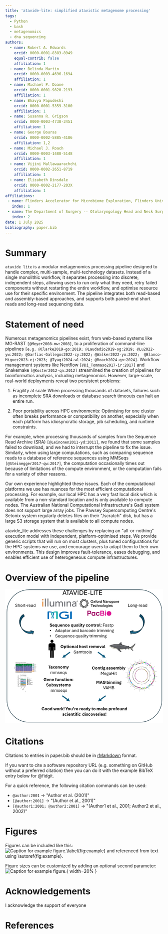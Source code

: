 ```yaml
---
title: 'atavide-lite: simplified atavistic metagenome processing'
tags:
  - Python
  - bash
  - metagenomics
  - dna sequencing
authors:
  - name: Robert A. Edwards
    orcid: 0000-0001-8383-8949
    equal-contrib: false
    affiliation: 1
  - name: Belinda Martin
    orcid: 0000-0003-4696-1694
    affiliation: 1
  - name: Michael P. Doane
    orcid: 0000-0001-9820-2193
    affiliation: 1
  - name: Bhavya Papudeshi
    orcid: 0000-0001-5359-3100
    affiliation: 1
  - name: Susanna R. Grigson
    orcid: 0000-0003-4738-3451
    affiliation: 1
  - name: George Bouras
    orcid: 0000-0002-5885-4186
    affiliation: 1,2
  - name: Michael J. Roach
    orcid: 0000-0003-1488-5148
    affiliation: 1
  - name: Vijini Mallawaarachchi
    orcid: 0000-0002-2651-8719
    affiliation: 1
  - name: Elizabeth Dinsdale
    orcid: 0000-0002-2177-203X
    affiliation: 1
affiliations:
 - name: Flinders Accelerator for Microbiome Exploration, Flinders University, Bedford Park, South Australia, 5042, Australia
   index: 1
 - name: The Department of Surgery -- Otolaryngology Head and Neck Surgery, University of Adelaide and the Basil Hetzel Institute for Translational Health Research, Adelaide, South Australia 5070, Australia
   index: 2
date: 1 July 2025
bibliography: paper.bib
---
```


# Summary
`atavide lite` is a modular metagenomics processing pipeline designed to handle complex, 
multi-sample, multi-technology datasets. Instead of a single monolithic workflow, it
separates processing into discrete, independent steps, allowing users to run only what they need,
retry failed components without restarting the entire workflow, and optimise
resource use for their specific environment. The pipeline integrates both read-based 
and assembly-based approaches, and supports both paired-end short reads and long-read sequencing data.


# Statement of need

Numerous metagenomics pipelines exist, from web-based systems like MG-RAST `[@Meyer2008-mw:2008]`, to a proliferation of command-line pipelines 
`[e.g. @Clarke2019-go:2019; @Laudadio2019-og:2019; @Lu2022-yw:2022; @Garfias-Gallegos2022-cy:2022; @Walker2022-yo:2022; 
@Blanco-Miguez2023-ej:2023; @Tyagi2024-wl:2024; @Roach2024-qn:2024]`. Workflow management systems like Nextflow 
`[@Di_Tommaso2017-ir:2017]` and Snakemake `[@Koster2012-qn:2012]` streamlined the creation of pipelines
for bioinformatics analysis, including metagenomics. However, large-scale, real-world deployments reveal two persistent problems:

1. Fragility at scale When processing thousands of datasets, failures such as incomplete SRA downloads or database search timeouts can halt an entire run.

2. Poor portability across HPC environments: Optimising for one cluster often breaks performance or compatibility on 
another, especially when each platform has idiosyncratic storage, job scheduling, and runtime constraints.

For example, when processing thousands of samples from the Sequence Read Archive (SRA) 
`[@Leinonen2011-yd:2011]`, we found that some samples failed to download, and we had to 
interrupt the pipeline to fix the issue. Similarly, when using large computations, such as
comparing sequence reads to a database of reference sequences using MMSeqs `[@Steinegger2017-qw:2017]`, 
the computation occasionally times out because of limitations of the compute environment, 
or the computation fails for a variety of other reasons.

Our own experience highlighted these issues. Each of the computational platforms we use has nuances for the most
efficient computational processing. For example, our local HPC has a very fast local disk which
is available from a non-standard location and is only available to compute nodes. The Australian 
National Computational Infrastructure's Gadi system does not support large array jobs. The 
Pawsey Supercomputing Centre's Setonix system regularly deletes files on their "/scratch" 
disk, but has a large S3 storage system that is available to all compute nodes.

atavide_lite addresses these challenges by replacing an "all-or-nothing" execution model with 
independent, platform-optimised steps. We provide generic scripts that will run on most clusters, 
plus tuned configurations for the HPC systems we use, and encourage users to adapt them to their 
own environments. This design improves fault-tolerance, eases debugging, and enables efficient 
use of heterogeneous compute infrastructures.

# Overview of the pipeline

![atavide_lite schematic by M. Doane](atavide_lite_schematic.png)

# Citations

Citations to entries in paper.bib should be in
[rMarkdown](http://rmarkdown.rstudio.com/authoring_bibliographies_and_citations.html)
format.

If you want to cite a software repository URL (e.g. something on GitHub without a preferred
citation) then you can do it with the example BibTeX entry below for @fidgit.

For a quick reference, the following citation commands can be used:
- `@author:2001`  ->  "Author et al. (2001)"
- `[@author:2001]` -> "(Author et al., 2001)"
- `[@author1:2001; @author2:2001]` -> "(Author1 et al., 2001; Author2 et al., 2002)"

# Figures

Figures can be included like this:
![Caption for example figure.\label{fig:example}](figure.png)
and referenced from text using \autoref{fig:example}.

Figure sizes can be customized by adding an optional second parameter:
![Caption for example figure.](figure.png){ width=20% }

# Acknowledgements

I acknowledge the support of  everyone

# References
